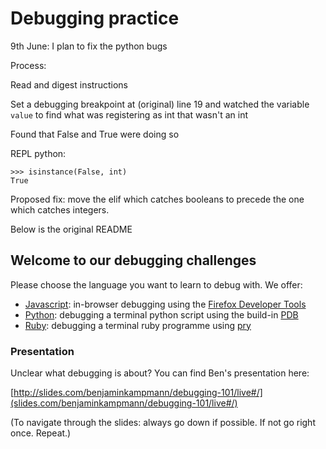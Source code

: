 # Debugging practice

9th June: I plan to fix the python bugs

Process:

Read and digest instructions

Set a debugging breakpoint at (original) line 19 and watched the variable `value` to find what was registering as int that wasn't an int

Found that False and True were doing so

REPL python:
```
>>> isinstance(False, int)
True
```

Proposed fix: move the elif which catches booleans to precede the one which catches integers.



Below is the original README

## Welcome to our debugging challenges

Please choose the language you want to learn to debug with. We offer:

  - [Javascript](./Javascript/README.md): in-browser debugging using the [Firefox Developer Tools](https://developer.mozilla.org/en-US/docs/Tools/Debugger)
  - [Python](./Python/README.md): debugging a terminal python script using the build-in [PDB](https://docs.python.org/2/library/pdb.html)
  - [Ruby](./Ruby/README.md): debugging a terminal ruby programme using [pry](http://pryrepl.org/)

### Presentation

Unclear what debugging is about? You can find Ben's presentation here:

   [http://slides.com/benjaminkampmann/debugging-101/live#/](slides.com/benjaminkampmann/debugging-101/live#/)

(To navigate through the slides: always go down if possible. If not go right once. Repeat.)

